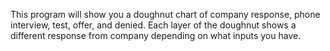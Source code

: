 This program will show you a doughnut chart of company response, phone interview, test, offer, and denied. Each layer of the doughnut shows a different response from company depending on what inputs you have. 
